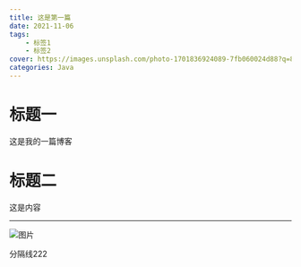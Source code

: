 ```yaml
---
title: 这是第一篇
date: 2021-11-06
tags:
    - 标签1
    - 标签2
cover: https://images.unsplash.com/photo-1701836924089-7fb060024d88?q=80&w=2070&auto=format&fit=crop&ixlib=rb-4.0.3&ixid=M3wxMjA3fDB8MHxwaG90by1wYWdlfHx8fGVufDB8fHx8fA%3D%3D
categories: Java
---
```

# 标题一
这是我的一篇博客

# 标题二
这是内容

---
![图片](https://images.unsplash.com/photo-1695653423034-d15c9f3d1328?q=80&w=2071&auto=format&fit=crop&ixlib=rb-4.0.3&ixid=M3wxMjA3fDF8MHxwaG90by1wYWdlfHx8fGVufDB8fHx8fA%3D%3D)

分隔线222
